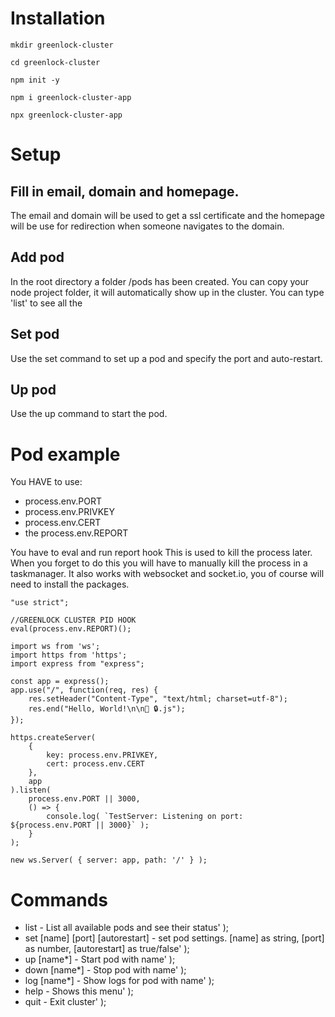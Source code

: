 
# Installation

`mkdir greenlock-cluster`

`cd greenlock-cluster`

`npm init -y`

`npm i greenlock-cluster-app`

`npx greenlock-cluster-app`


# Setup

## Fill in email, domain and homepage. 
The email and domain will be used to get a ssl certificate and the homepage 
will be use for redirection when someone navigates to the domain.

## Add pod
In the root directory a folder /pods has been created. You can copy your node
project folder, it will automatically show up in the cluster.
You can type 'list' to see all the 

## Set pod
Use the set command to set up a pod and specify the port and auto-restart.

## Up pod
Use the up command to start the pod.


# Pod example
You HAVE to use:
- process.env.PORT
- process.env.PRIVKEY
- process.env.CERT
- the process.env.REPORT

You have to eval and run report hook This is used to kill the process later.
When you forget to do this you will have to manually kill the process in 
a taskmanager.
It also works with websocket and socket.io, you of course will need to install 
the packages.

```
"use strict";

//GREENLOCK CLUSTER PID HOOK
eval(process.env.REPORT)();

import ws from 'ws';
import https from 'https';
import express from "express";

const app = express();
app.use("/", function(req, res) {
    res.setHeader("Content-Type", "text/html; charset=utf-8");
    res.end("Hello, World!\n\n💚 🔒.js");
});

https.createServer(
    {
        key: process.env.PRIVKEY,
        cert: process.env.CERT
    }, 
    app
).listen( 
    process.env.PORT || 3000,
    () => {
        console.log( `TestServer: Listening on port: ${process.env.PORT || 3000}` );
    }
);

new ws.Server( { server: app, path: '/' } );
```


# Commands

- list                              - List all available pods and see their status' );
- set  [name] [port] [autorestart]  - set pod settings. [name] as string, [port] as number, [autorestart] as true/false' );
- up   [name*]                      - Start pod with name' );
- down [name*]                      - Stop pod with name' );
- log  [name*]                      - Show logs for pod with name' );
- help                              - Shows this menu' );
- quit                              - Exit cluster' );
